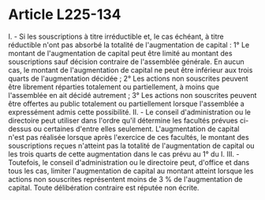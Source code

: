 # Article L225-134

I. - Si les souscriptions à titre irréductible et, le cas échéant, à titre réductible n'ont pas absorbé la totalité de l'augmentation de capital :   1° Le montant de l'augmentation de capital peut être limité au montant des souscriptions sauf décision contraire de l'assemblée générale. En aucun cas, le montant de l'augmentation de capital ne peut être inférieur aux trois quarts de l'augmentation décidée ;   2° Les actions non souscrites peuvent être librement réparties totalement ou partiellement, à moins que l'assemblée en ait décidé autrement ;   3° Les actions non souscrites peuvent être offertes au public totalement ou partiellement lorsque l'assemblée a expressément admis cette possibilité.   II. - Le conseil d'administration ou le directoire peut utiliser dans l'ordre qu'il détermine les facultés prévues ci-dessus ou certaines d'entre elles seulement. L'augmentation de capital n'est pas réalisée lorsque après l'exercice de ces facultés, le montant des souscriptions reçues n'atteint pas la totalité de l'augmentation de capital ou les trois quarts de cette augmentation dans le cas prévu au 1° du I.   III. - Toutefois, le conseil d'administration ou le directoire peut, d'office et dans tous les cas, limiter l'augmentation de capital au montant atteint lorsque les actions non souscrites représentent moins de 3 % de l'augmentation de capital. Toute délibération contraire est réputée non écrite.